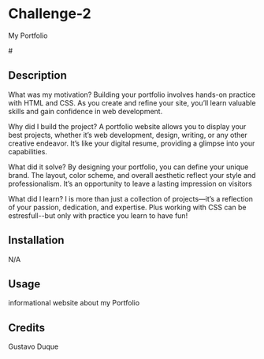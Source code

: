 # Challenge-2
My Portfolio

#<My portfolio Website>

## Description

What was my motivation?
   Building your portfolio involves hands-on practice with HTML and CSS. As you create and refine your site, you’ll learn valuable skills and gain confidence in web development.
    

Why did I build the project?
   A portfolio website allows you to display your best projects, whether it’s web development, design, writing, or any other creative endeavor. It’s like your digital resume, providing a glimpse into your capabilities.

What did it solve?
   By designing your portfolio, you can define your unique brand. The layout, color scheme, and overall aesthetic reflect your style and professionalism. It’s an opportunity to leave a lasting impression on visitors

What did I learn?
        I is more than just a collection of projects—it’s a reflection of your passion, dedication, and expertise. Plus working with CSS can be estresfull--but only with practice you learn to have fun!



## Installation
N/A

## Usage

informational website about my Portfolio

## Credits

Gustavo Duque

